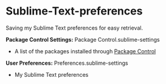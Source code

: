 # Sublime-Text-preferences

Saving my Sublime Text preferences for easy retrieval.

**Package Control Settings:** Package Control.sublime-settings

  - A list of the packages installed through [Package Control](https://packagecontrol.io/)

**User Preferences:** Preferences.sublime-settings

  - My Sublime Text preferences

